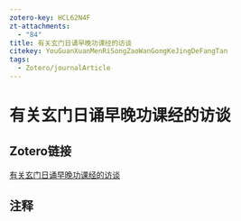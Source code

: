 ```yaml
---
zotero-key: HCL62N4F
zt-attachments:
  - "84"
title: 有关玄门日诵早晚功课经的访谈
citekey: YouGuanXuanMenRiSongZaoWanGongKeJingDeFangTan
tags:
  - Zotero/journalArticle
---
```

# 有关玄门日诵早晚功课经的访谈

## Zotero链接

[有关玄门日诵早晚功课经的访谈](zotero://select/library/items/HCL62N4F) 

## 注释




